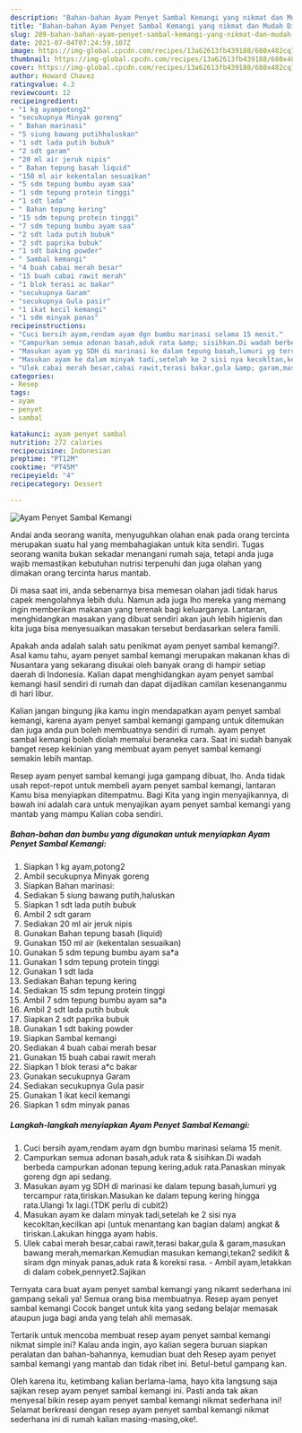 ```yaml
---
description: "Bahan-bahan Ayam Penyet Sambal Kemangi yang nikmat dan Mudah Dibuat"
title: "Bahan-bahan Ayam Penyet Sambal Kemangi yang nikmat dan Mudah Dibuat"
slug: 289-bahan-bahan-ayam-penyet-sambal-kemangi-yang-nikmat-dan-mudah-dibuat
date: 2021-07-04T07:24:59.107Z
image: https://img-global.cpcdn.com/recipes/13a62613fb439188/680x482cq70/ayam-penyet-sambal-kemangi-foto-resep-utama.jpg
thumbnail: https://img-global.cpcdn.com/recipes/13a62613fb439188/680x482cq70/ayam-penyet-sambal-kemangi-foto-resep-utama.jpg
cover: https://img-global.cpcdn.com/recipes/13a62613fb439188/680x482cq70/ayam-penyet-sambal-kemangi-foto-resep-utama.jpg
author: Howard Chavez
ratingvalue: 4.3
reviewcount: 12
recipeingredient:
- "1 kg ayampotong2"
- "secukupnya Minyak goreng"
- " Bahan marinasi"
- "5 siung bawang putihhaluskan"
- "1 sdt lada putih bubuk"
- "2 sdt garam"
- "20 ml air jeruk nipis"
- " Bahan tepung basah liquid"
- "150 ml air kekentalan sesuaikan"
- "5 sdm tepung bumbu ayam saa"
- "1 sdm tepung protein tinggi"
- "1 sdt lada"
- " Bahan tepung kering"
- "15 sdm tepung protein tinggi"
- "7 sdm tepung bumbu ayam saa"
- "2 sdt lada putih bubuk"
- "2 sdt paprika bubuk"
- "1 sdt baking powder"
- " Sambal kemangi"
- "4 buah cabai merah besar"
- "15 buah cabai rawit merah"
- "1 blok terasi ac bakar"
- "secukupnya Garam"
- "secukupnya Gula pasir"
- "1 ikat kecil kemangi"
- "1 sdm minyak panas"
recipeinstructions:
- "Cuci bersih ayam,rendam ayam dgn bumbu marinasi selama 15 menit."
- "Campurkan semua adonan basah,aduk rata &amp; sisihkan.Di wadah berbeda campurkan adonan tepung kering,aduk rata.Panaskan minyak goreng dgn api sedang."
- "Masukan ayam yg SDH di marinasi ke dalam tepung basah,lumuri yg tercampur rata,tiriskan.Masukan ke dalam tepung kering hingga rata.Ulangi 1x lagi.(TDK perlu di cubit2)"
- "Masukan ayam ke dalam minyak tadi,setelah ke 2 sisi nya kecokltan,kecilkan api (untuk menantang kan bagian dalam) angkat &amp; tiriskan.Lakukan hingga ayam habis."
- "Ulek cabai merah besar,cabai rawit,terasi bakar,gula &amp; garam,masukan bawang merah,memarkan.Kemudian masukan kemangi,tekan2 sedikit &amp; siram dgn minyak panas,aduk rata &amp; koreksi rasa. Ambil ayam,letakkan di dalam cobek,pennyet2.Sajikan"
categories:
- Resep
tags:
- ayam
- penyet
- sambal

katakunci: ayam penyet sambal 
nutrition: 272 calories
recipecuisine: Indonesian
preptime: "PT12M"
cooktime: "PT45M"
recipeyield: "4"
recipecategory: Dessert

---
```



![Ayam Penyet Sambal Kemangi](https://img-global.cpcdn.com/recipes/13a62613fb439188/680x482cq70/ayam-penyet-sambal-kemangi-foto-resep-utama.jpg)

Andai anda seorang wanita, menyuguhkan olahan enak pada orang tercinta merupakan suatu hal yang membahagiakan untuk kita sendiri. Tugas seorang  wanita bukan sekadar menangani rumah saja, tetapi anda juga wajib memastikan kebutuhan nutrisi terpenuhi dan juga olahan yang dimakan orang tercinta harus mantab.

Di masa  saat ini, anda sebenarnya bisa memesan olahan jadi tidak harus capek mengolahnya lebih dulu. Namun ada juga lho mereka yang memang ingin memberikan makanan yang terenak bagi keluarganya. Lantaran, menghidangkan masakan yang dibuat sendiri akan jauh lebih higienis dan kita juga bisa menyesuaikan masakan tersebut berdasarkan selera famili. 



Apakah anda adalah salah satu penikmat ayam penyet sambal kemangi?. Asal kamu tahu, ayam penyet sambal kemangi merupakan makanan khas di Nusantara yang sekarang disukai oleh banyak orang di hampir setiap daerah di Indonesia. Kalian dapat menghidangkan ayam penyet sambal kemangi hasil sendiri di rumah dan dapat dijadikan camilan kesenanganmu di hari libur.

Kalian jangan bingung jika kamu ingin mendapatkan ayam penyet sambal kemangi, karena ayam penyet sambal kemangi gampang untuk ditemukan dan juga anda pun boleh membuatnya sendiri di rumah. ayam penyet sambal kemangi boleh diolah memalui beraneka cara. Saat ini sudah banyak banget resep kekinian yang membuat ayam penyet sambal kemangi semakin lebih mantap.

Resep ayam penyet sambal kemangi juga gampang dibuat, lho. Anda tidak usah repot-repot untuk membeli ayam penyet sambal kemangi, lantaran Kamu bisa menyiapkan ditempatmu. Bagi Kita yang ingin menyajikannya, di bawah ini adalah cara untuk menyajikan ayam penyet sambal kemangi yang mantab yang mampu Kalian coba sendiri.

<!--inarticleads1-->

##### Bahan-bahan dan bumbu yang digunakan untuk menyiapkan Ayam Penyet Sambal Kemangi:

1. Siapkan 1 kg ayam,potong2
1. Ambil secukupnya Minyak goreng
1. Siapkan  Bahan marinasi:
1. Sediakan 5 siung bawang putih,haluskan
1. Siapkan 1 sdt lada putih bubuk
1. Ambil 2 sdt garam
1. Sediakan 20 ml air jeruk nipis
1. Gunakan  Bahan tepung basah (liquid)
1. Gunakan 150 ml air (kekentalan sesuaikan)
1. Gunakan 5 sdm tepung bumbu ayam sa*a
1. Gunakan 1 sdm tepung protein tinggi
1. Gunakan 1 sdt lada
1. Sediakan  Bahan tepung kering
1. Sediakan 15 sdm tepung protein tinggi
1. Ambil 7 sdm tepung bumbu ayam sa*a
1. Ambil 2 sdt lada putih bubuk
1. Siapkan 2 sdt paprika bubuk
1. Gunakan 1 sdt baking powder
1. Siapkan  Sambal kemangi
1. Sediakan 4 buah cabai merah besar
1. Gunakan 15 buah cabai rawit merah
1. Siapkan 1 blok terasi a*c bakar
1. Gunakan secukupnya Garam
1. Sediakan secukupnya Gula pasir
1. Gunakan 1 ikat kecil kemangi
1. Siapkan 1 sdm minyak panas




<!--inarticleads2-->

##### Langkah-langkah menyiapkan Ayam Penyet Sambal Kemangi:

1. Cuci bersih ayam,rendam ayam dgn bumbu marinasi selama 15 menit.
1. Campurkan semua adonan basah,aduk rata &amp; sisihkan.Di wadah berbeda campurkan adonan tepung kering,aduk rata.Panaskan minyak goreng dgn api sedang.
1. Masukan ayam yg SDH di marinasi ke dalam tepung basah,lumuri yg tercampur rata,tiriskan.Masukan ke dalam tepung kering hingga rata.Ulangi 1x lagi.(TDK perlu di cubit2)
1. Masukan ayam ke dalam minyak tadi,setelah ke 2 sisi nya kecokltan,kecilkan api (untuk menantang kan bagian dalam) angkat &amp; tiriskan.Lakukan hingga ayam habis.
1. Ulek cabai merah besar,cabai rawit,terasi bakar,gula &amp; garam,masukan bawang merah,memarkan.Kemudian masukan kemangi,tekan2 sedikit &amp; siram dgn minyak panas,aduk rata &amp; koreksi rasa. - Ambil ayam,letakkan di dalam cobek,pennyet2.Sajikan




Ternyata cara buat ayam penyet sambal kemangi yang nikamt sederhana ini gampang sekali ya! Semua orang bisa membuatnya. Resep ayam penyet sambal kemangi Cocok banget untuk kita yang sedang belajar memasak ataupun juga bagi anda yang telah ahli memasak.

Tertarik untuk mencoba membuat resep ayam penyet sambal kemangi nikmat simple ini? Kalau anda ingin, ayo kalian segera buruan siapkan peralatan dan bahan-bahannya, kemudian buat deh Resep ayam penyet sambal kemangi yang mantab dan tidak ribet ini. Betul-betul gampang kan. 

Oleh karena itu, ketimbang kalian berlama-lama, hayo kita langsung saja sajikan resep ayam penyet sambal kemangi ini. Pasti anda tak akan menyesal bikin resep ayam penyet sambal kemangi nikmat sederhana ini! Selamat berkreasi dengan resep ayam penyet sambal kemangi nikmat sederhana ini di rumah kalian masing-masing,oke!.

